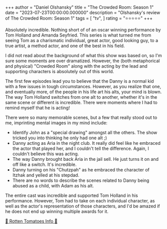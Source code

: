 +++
author = "Daniel Olshansky"
title = "The Crowded Room: Season 1"
date = "2023-07-23T00:00:00.000000"
description = "Olshansky's review of The Crowded Room: Season 1"
tags = [
    "tv",
]
rating = "⭐⭐⭐⭐⭐"
+++

Absolutely incredible. Nothing short of of an oscar winning performance by Tom Holland and Amanda Seyfried. This series is what turned me from seeing Tom as a charismatic individual, great actor, good looking guy, to a true artist, a method actor, and one of the best in his field.

I did not read about the background of what this show was based on, so I'm sure some moments are over dramatized. However, the (both metaphorical and physical) "Crowded Room" along with the acting by the lead and supporting characters is absolutely out of this world.

The first few episodes lead you to believe that the Danny is a normal kid with a few issues in tough circumstances. However, as you realize that one, and eventually more, of the people in his life art his alts, your mind is blown. The way Tom Holland switches from one alt to another, whether it's in the same scene or different is incredible. There were moments where I had to remind myself that he is acting!

There were so many memorable scenes, but a few that really stood out to me, imprinting mental images in my mind include:

- Identify John as a "special drawing" amongst all the others. The show tricked you into thinking he only had one alt ;)
- Danny acting as Aria in the night club. It really did feel like he embraced the actor that played her, and I couldn't tell the difference. Again, I couldn't believe this was acting.
- The way Danny brought back Aria in the jail sell. He just turns it on and off like a switch. It's incredible.
- Danny turning on his "Chutzpah" as he embraced the character of Itzhak and yelled at his stepdad.
- There are no words to describe the scenes related to Danny being abused as a child, with Adam as his alt.

The entire cast was incredible and supported Tom Holland in his performance. However, Tom had to take on each individual character, as well as the actor's representation of those characters, and I'd be amazed if he does not end up winning multiple awards for it.

[🍅 Rotten Tomatoes Info 🍅](https://www.rottentomatoes.com/tv/the_crowded_room)
